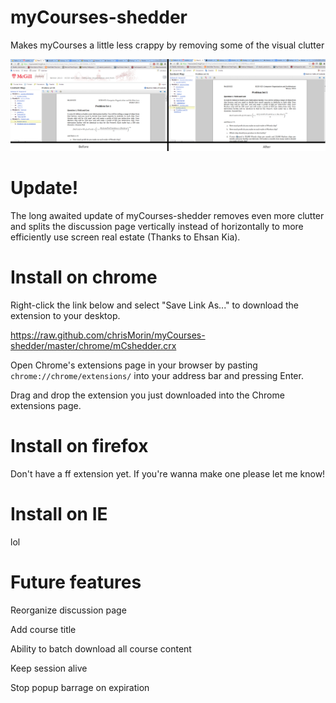 myCourses-shedder
=================

Makes myCourses a little less crappy by removing some of the visual clutter

![before & after](pics/promo.png?raw=true)

Update!
=======
The long awaited update of myCourses-shedder removes even more clutter and splits
the discussion page vertically instead of horizontally to more efficiently use 
screen real estate (Thanks to Ehsan Kia).

Install on chrome
=================

Right-click the link below and select "Save Link As..." to download the extension to your desktop.

https://raw.github.com/chrisMorin/myCourses-shedder/master/chrome/mCshedder.crx

Open Chrome's extensions page in your browser by pasting `chrome://chrome/extensions/` into your address bar and pressing Enter.

Drag and drop the extension you just downloaded into the Chrome extensions page.


Install on firefox
==================

Don't have a ff extension yet. If you're wanna make one please let me know!

Install on IE
=============

lol

Future features
===============

Reorganize discussion page

Add course title

Ability to batch download all course content

Keep session alive

Stop popup barrage on expiration
